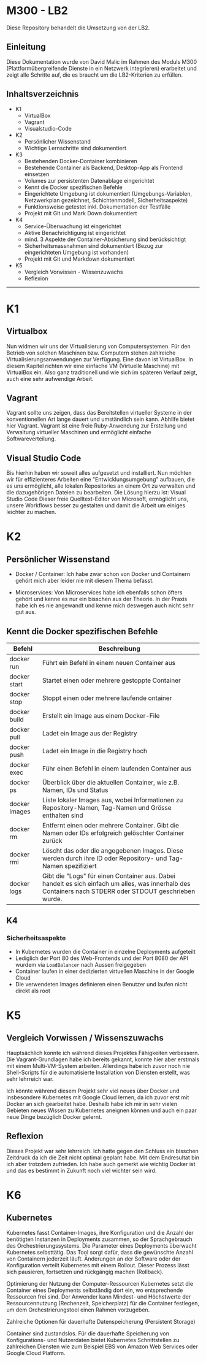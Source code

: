 M300 - LB2
======

Diese Repository behandelt die Umsetzung von der LB2.

## Einleitung
Diese Dokumentation wurde von David Malic im Rahmen des Moduls M300 (Plattformübergreifende Dienste in ein Netzwerk integrieren)
erarbeitet und zeigt alle Schritte auf, die es braucht um die LB2-Kriterien zu erfüllen.

## Inhaltsverzeichnis

* K1
  * VirtualBox
  * Vagrant
  * Visualstudio-Code
* K2
  * Persönlicher Wissenstand
  * Wichtige Lernschritte sind dokumentiert
* K3
  * Bestehenden Docker-Dontainer kombinieren
  * Bestehende Container als Backend, Desktop-App als Frontend einsetzen
  * Volumes zur persistenten Datenablage eingerichtet
  * Kennt die Docker spezifischen Befehle
  * Eingerichtete Umgebung ist dokumentiert (Umgebungs-Variablen, Netzwerkplan gezeichnet, Schichtenmodell, Sicherheitsaspekte)
  * Funktionsweise getestet inkl. Dokumentation der Testfälle
  * Projekt mit Git und Mark Down dokumentiert
* K4
  * Service-Überwachung ist eingerichtet
  * Aktive Benachrichtigung ist eingerichtet
  * mind. 3 Aspekte der Container-Absicherung sind berücksichtigt
  * Sicherheitsmassnahmen sind dokumentiert (Bezug zur eingerichteten Umgebung ist vorhanden)
  * Projekt mit Git und Markdown dokumentiert
* K5
  * Vergleich Vorwissen - Wissenzuwachs
  * Reflexion

___

K1
======

## Virtualbox

Nun widmen wir uns der Virtualisierung von Computersystemen. Für den Betrieb von solchen Maschinen bzw. Computern stehen zahlreiche Virtualisierungsanwendungen zur Verfügung. Eine davon ist VirtualBox. In diesem Kapitel richten wir eine einfache VM (Virtuelle Maschine) mit VirtualBox ein. Also ganz traditionell und wie sich im späteren Verlauf zeigt, auch eine sehr aufwendige Arbeit.                                                     
## Vagrant

Vagrant sollte uns zeigen, dass das Bereitstellen virtueller Systeme in der konventionellen Art lange dauert und umständlich sein kann.
Abhilfe bietet hier Vagrant. Vagrant ist eine freie Ruby-Anwendung zur Erstellung und Verwaltung virtueller Maschinen und ermöglicht einfache Softwareverteilung.

## Visual Studio Code

Bis hierhin haben wir soweit alles aufgesetzt und installiert. Nun möchten wir für effizienteres Arbeiten eine "Entwicklungsumgebung" aufbauen, die es uns ermöglicht, alle lokalen Repositories an einem Ort zu verwalten und die dazugehörigen Dateien zu bearbeiten. Die Lösung hierzu ist: Visual Studio Code 
Dieser freie Quelltext-Editor von Microsoft, ermöglicht uns, unsere Workflows besser zu gestalten und damit die Arbeit um einiges leichter zu machen.

K2
======

## Persönlicher Wissenstand

- Docker / Container:
  Ich habe zwar schon von Docker und Containern gehört mich aber leider nie mit diesem Thema befasst.

- Microservices: 
  Von Microservices habe ich ebenfalls schon öfters gehört und kenne es nur ein bisschen aus der Theorie. In der Praxis habe ich es nie angewandt und kenne mich deswegen auch nicht sehr gut aus.



## Kennt die Docker spezifischen Befehle

| Befehl       | Beschreibung                                       |
| ------------ | -------------------------------------------------- |
| docker run   | Führt ein Befehl in einem neuen Container aus      |
| docker start | Startet einen oder mehrere gestoppte Container     |
| docker stop  | Stoppt einen oder mehrere laufende ontainer        |
| docker build | Erstellt ein Image aus einem Docker-File           |
| docker pull  | Ladet ein Image aus der Registry                   |
| docker push  | Ladet ein Image in die Registry hoch               |
| docker exec  | Führ einen Befehl in einem laufenden Container aus |
| docker ps | Überblick über die aktuellen Container, wie z.B. Namen, IDs und Status
| docker images | Liste lokaler Images aus, wobei Informationen zu Repository-Namen, Tag-Namen und Grösse enthalten sind
| docker rm | Entfernt einen oder mehrere Container. Gibt die Namen oder IDs erfolgreich gelöschter Container zurück
| docker rmi | Löscht das oder die angegebenen Images. Diese werden durch ihre ID oder Repository- und Tag-Namen spezifiziert
| docker logs | Gibt die "Logs" für einen Container aus. Dabei handelt es sich einfach um alles, was innerhalb des Containers nach STDERR oder STDOUT geschrieben wurde.



## K4

### Sicherheitsaspekte

-   In Kubernetes wurden die Container in einzelne Deployments aufgeteilt
-   Lediglich der Port 80 des Web-Frontends und der Port 8080 der API wurdem via `LoadBalancer` nach Aussen freigegeben
-   Container laufen in einer dedizierten virtuellen Maschine in der Google Cloud
-   Die verwendeten Images definieren einen Benutzer und laufen nicht direkt als root




K5
======

## Vergleich Vorwissen / Wissenszuwachs

Hauptsächlich konnte ich während dieses Projektes Fähigkeiten verbessern. Die Vagrant-Grundlagen habe ich bereits gekannt, konnte hier aber erstmals mit einem Multi-VM-System arbeiten. Allerdings habe ich zuvor noch nie Shell-Scripts für die automatisierte Installation von Diensten erstellt, was sehr lehrreich war.

Ich könnte während diesem Projekt sehr viel neues über Docker und insbesondere Kubernetes mit Google Cloud lernen, da ich zuvor erst mit Docker an sich gearbeitet habe. Deshalb habe ich mir in sehr vielen Gebieten neues Wissen zu Kubernetes aneignen können und auch ein paar neue Dinge bezüglich Docker gelernt.

## Reflexion

Dieses Projekt war sehr lehrreich. Ich hatte gegen den Schluss ein bisschen Zeitdruck da ich die Zeit nicht optimal geplant habe. Mit dem Endresultat bin ich aber trotzdem zufrieden. Ich habe auch gemerkt wie wichtig Docker ist und das es bestimmt in Zukunft noch viel wichter sein wird. 


K6
======

## Kubernetes 

Kubernetes fasst Container-Images, ihre Konfiguration und die Anzahl der benötigten Instanzen in Deployments zusammen, so der Sprachgebrauch des Orchestrierungssystems. Die Parameter eines Deployments überwacht Kubernetes selbsttätig. Das Tool sorgt dafür, dass die gewünschte Anzahl von Containern jederzeit läuft. Änderungen an der Software oder der Konfiguration verteilt Kubernetes mit einem Rollout. Dieser Prozess lässt sich pausieren, fortsetzen und rückgängig machen (Rollback).

Optimierung der Nutzung der Computer-Ressourcen
Kubernetes setzt die Container eines Deployments selbständig dort ein, wo entsprechende Ressourcen frei sind. Der Anwender kann Mindest- und Höchstwerte der Ressourcennutzung (Rechenzeit, Speicherplatz) für die Container festlegen, um dem Orchestrierungstool einen Rahmen vorzugeben.

Zahlreiche Optionen für dauerhafte Datenspeicherung (Persistent Storage)

Container sind zustandslos. Für die dauerhafte Speicherung von Konfigurations- und Nutzerdaten bietet Kubernetes Schnittstellen zu zahlreichen Diensten wie zum Beispiel EBS von Amazon Web Services oder Google Cloud Platform.

